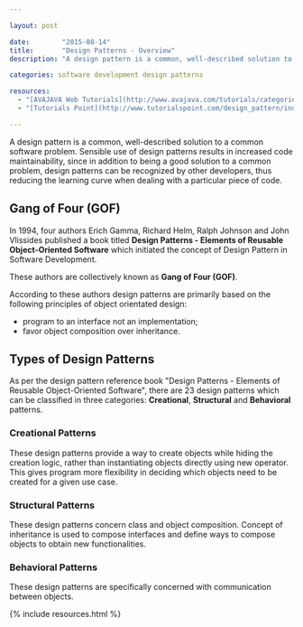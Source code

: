 ```yaml
---

layout: post

date:        "2015-08-14"
title:       "Design Patterns - Overview"
description: "A design pattern is a common, well-described solution to a common software problem. Sensible use of design patterns results in increased code maintainability."

categories: software development design patterns

resources:
  - "[AVAJAVA Web Tutorials](http://www.avajava.com/tutorials/categories/design-patterns)"
  - "[Tutorials Point](http://www.tutorialspoint.com/design_pattern/index.htm)"

---
```



A design pattern is a common, well-described solution to a common software problem. Sensible use of design patterns results in increased code maintainability, since in addition to being a good solution to a common problem, design patterns can be recognized by other developers, thus reducing the learning curve when dealing with a particular piece of code.


## Gang of Four (GOF)

In 1994, four authors Erich Gamma, Richard Helm, Ralph Johnson and John Vlissides published a book titled **Design Patterns - Elements of Reusable Object-Oriented Software** which initiated the concept of Design Pattern in Software Development.

These authors are collectively known as **Gang of Four (GOF)**.

According to these authors design patterns are primarily based on the following principles of object orientated design:
- program to an interface not an implementation;
- favor object composition over inheritance.


## Types of Design Patterns

As per the design pattern reference book "Design Patterns - Elements of Reusable Object-Oriented Software", there are 23 design patterns which can be classified in three categories: **Creational**, **Structural** and **Behavioral** patterns.


### Creational Patterns

These design patterns provide a way to create objects while hiding the creation logic, rather than instantiating objects directly using new operator. This gives program more flexibility in deciding which objects need to be created for a given use case.


### Structural Patterns

These design patterns concern class and object composition. Concept of inheritance is used to compose interfaces and define ways to compose objects to obtain new functionalities.


### Behavioral Patterns

These design patterns are specifically concerned with communication between objects.

{% include resources.html %}
